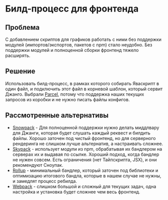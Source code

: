 # Билд-процесс для фронтенда

## Проблема

С добавлением скриптов для графиков работать с ними без поддержки модулей (импортов/экспортов, пакетов с npm) стало
неудобно. Без поддержки модулей и полноценной сборки фронтенд тяжело расширять.

## Решение

Использовать билд-процесс, в рамках которого собирать Яваскрипт в один файл, и подключить этот файл в корневой шаблон,
который сервит Джанго. Выбрали [Parcel](http://parceljs.org), потому что поддержка наших текущих запросов из коробки и
не нужно писать файлы конфигов.

## Рассмотренные альтернативы

- [Snowpack](https://www.snowpack.dev) - Для полноценной поддержки нужно делать миддлвару для Джанги, которая будет
  слушать каждый реквест и билдить файлы. Хорошо заточен под чистый фронтенд, но для серверного рендеринга не слишком
  лучше альтернатив, а настраивать сложнее.
- [Skypack](https://www.skypack.dev) - использует модули из npm, обрабатывая их бандлером на серверах их и выдавая по
  ссылке. Хороший подход, когда бандлер не нужен совсем. Есть ограничения (нет Тайпскрипта, JSX), и они рекомендуют
  Сноупак.
- [Rollup](https://rollupjs.org) - минимальный бандлер, который заточен под библиотеки и оптимизацию итогового бандла,
  которые в нашем случае не нужны, и замедлят процесс ребилда.
- [Webpack](https://webpack.js.org) - слишком большой и сложный для текущих задач, одна настройка и установка будет
  сложнее чем весь фронтенд.
